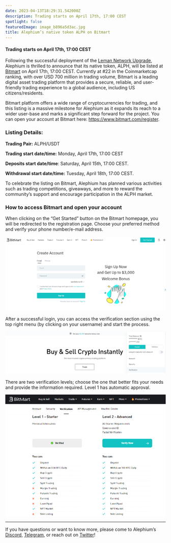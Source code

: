```yaml
---
date: 2023-04-13T18:29:31.542000Z
description: Trading starts on April 17th, 17:00 CEST
spotlight: false
featuredImage: image_b896a5d3ac.jpg
title: Alephium’s native token ALPH on Bitmart
---
```


#### Trading starts on April 17th, 17:00 CEST

Following the successful deployment of the <a href="https://medium.com/@alephium/the-leman-network-upgrade-is-live-f52c89b7dd6a" class="markup--anchor markup--p-anchor" data-href="https://medium.com/@alephium/the-leman-network-upgrade-is-live-f52c89b7dd6a" target="_blank">Leman Network Upgrade</a>, Alephium is thrilled to announce that its native token, ALPH, will be listed at <a href="https://www.bitmart.com/" class="markup--anchor markup--p-anchor" data-href="https://www.bitmart.com/" rel="noopener" target="_blank">Bitmart</a> on April 17th, 17:00 CEST. Currently at \#22 in the Coinmarketcap ranking, with over USD 700 million in trading volume, Bitmart is a leading digital asset trading platform that provides a secure, reliable, and user-friendly trading experience to a global audience, including US citizens/residents.

Bitmart platform offers a wide range of cryptocurrencies for trading, and this listing is a massive milestone for Alephium as it expands its reach to a wider user-base and marks a significant step forward for the project. You can open your account at Bitmart here: <a href="https://www.bitmart.com/register" class="markup--anchor markup--p-anchor" data-href="https://www.bitmart.com/register" rel="noopener" target="_blank">https://www.bitmart.com/register</a>.

### Listing Details:

**Trading Pair:** ALPH/USDT

**Trading start date/time:** Monday, April 17th, 17:00 CEST

**Deposits start date/time**: Saturday, April 15th, 17:00 CEST.

**Withdrawal start date/time:** Tuesday, April 18th, 17:00 CEST.

To celebrate the listing on Bitmart, Alephium has planned various activities such as trading competitions, giveaways, and more to reward the community’s support and encourage participation in the ALPH market.

### How to access Bitmart and open your account

When clicking on the “Get Started” button on the Bitmart homepage, you will be redirected to the registration page. Choose your preferred method and verify your phone number/e-mail address.

![](image_b95ddd46a6.jpg)

After a successful login, you can access the verification section using the top right menu (by clicking on your username) and start the process.

![](image_0a0931066f.jpg)

There are two verification levels; choose the one that better fits your needs and provide the information required. Level 1 has automatic approval.

![](image_0765832174.jpg)

---

If you have questions or want to know more, please come to Alephium’s <a href="http://alephium.org/discord" class="markup--anchor markup--p-anchor" data-href="http://alephium.org/discord" rel="noopener" target="_blank">Discord</a>, <a href="https://t.me/alephiumgroup" class="markup--anchor markup--p-anchor" data-href="https://t.me/alephiumgroup" rel="noopener" target="_blank">Telegram</a>, or reach out on <a href="https://twitter.com/alephium" class="markup--anchor markup--p-anchor" data-href="https://twitter.com/alephium" rel="noopener" target="_blank">Twitter</a>!
